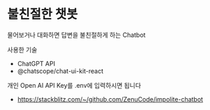 # 불친절한 챗봇

물어보거나 대화하면 답변을 불친절하게 하는 Chatbot

사용한 기술
- ChatGPT API
- @chatscope/chat-ui-kit-react


개인 Open AI API Key를 .env에 입력하시면 됩니다
- https://stackblitz.com/~/github.com/ZenuCode/impolite-chatbot
